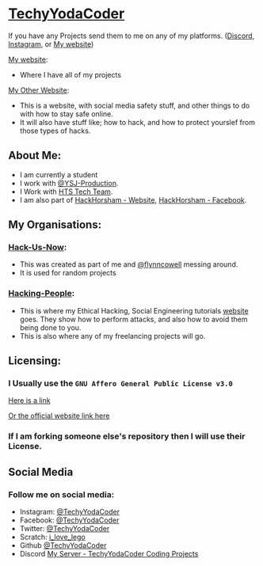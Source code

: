 # [TechyYodaCoder](https://compiled.social/TechyYodaCoder)

If you have any Projects send them to me on any of my platforms. ([Discord](https://discord.gg/Uk3h7JQ22f), [Instagram](https://www.instagram.com/imtotallynothackingyouraccount/), or [My website](https://TechyYodaCoder.github.io/contact))

[My website](https://TechyYodaCoder.github.io):
- Where I have all of my projects

[My Other Website](https://hacking-people.github.io):
- This is a website, with social media safety stuff, and other things to do with how to stay safe online.
- It will also have stuff like; how to hack, and how to protect yourslef from those types of hacks.

## About Me:
- I am currently a student
- I work with [@YSJ-Production](https://github.com/YSJ-Production).
- I Work with [HTS Tech Team](https://hts-tech-team.github.io).
- I am also part of [HackHorsham - Website](https://TechyYodaCoder.github.io/hackhorsham.github.io/), [HackHorsham - Facebook](https://www.facebook.com/hackhorsham/).

## My Organisations:
### [Hack-Us-Now](https://github.com/Hack-Us-Now):
- This was created as part of me and [@flynncowell](https://github.com/flynncowell) messing around.
- It is used for random projects

### [Hacking-People](https://github.com/Hacking-People):
- This is where my Ethical Hacking, Social Engineering tutorials [website](https://hacking-people.github.io) goes. They show how to perform attacks, and also how to avoid them being done to you.
- This is also where any of my freelancing projects will go.

## Licensing:
### I Usually use the ```GNU Affero General Public License v3.0```
[Here is a link](https://github.com/TechyYodaCoder/TechyYodaCoder/blob/main/LICENSE)

[Or the official website link here](https://www.gnu.org/licenses/quick-guide-gplv3.html)

### If I am forking someone else's repository then I will use their License.

## Social Media
### Follow me on social media:
- Instagram: [@TechyYodaCoder](https://www.instagram.com/TechyYodaCoder/)
- Facebook: [@TechyYodaCoder](https://www.facebook.com/TechyYodaCoder)
- Twitter: [@TechyYodaCoder](https://twitter.com/TechyYodaCoder)
- Scratch: [i_love_lego](https://scratch.mit.edu/users/i_love_lego/)
- Github [@TechyYodaCoder](https://github.com/TechyYodaCoder/)
- Discord [My Server - TechyYodaCoder Coding Projects](https://discord.gg/Uk3h7JQ22f)
